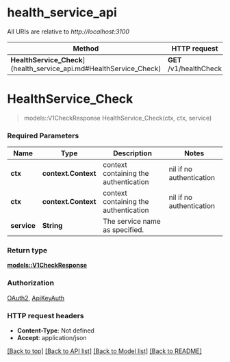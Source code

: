 # health_service_api

All URIs are relative to *http://localhost:3100*

Method | HTTP request | Description
------------- | ------------- | -------------
**HealthService_Check**](health_service_api.md#HealthService_Check) | **GET** /v1/healthCheck | 


# **HealthService_Check**
> models::V1CheckResponse HealthService_Check(ctx, ctx, service)


### Required Parameters

Name | Type | Description  | Notes
------------- | ------------- | ------------- | -------------
 **ctx** | **context.Context** | context containing the authentication | nil if no authentication
 **ctx** | **context.Context** | context containing the authentication | nil if no authentication
  **service** | **String**| The service name as specified. | 

### Return type

[**models::V1CheckResponse**](v1CheckResponse.md)

### Authorization

[OAuth2](../README.md#OAuth2), [ApiKeyAuth](../README.md#ApiKeyAuth)

### HTTP request headers

 - **Content-Type**: Not defined
 - **Accept**: application/json

[[Back to top]](#) [[Back to API list]](../README.md#documentation-for-api-endpoints) [[Back to Model list]](../README.md#documentation-for-models) [[Back to README]](../README.md)

